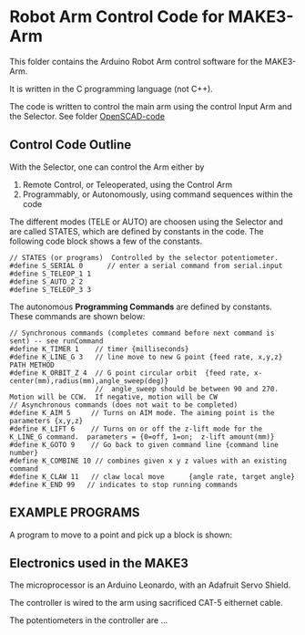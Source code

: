# Robot Arm Control Code for MAKE3-Arm

This folder contains the Arduino Robot Arm control software for the MAKE3-Arm.

It is written in the C programming language (not C++).  

The code is written to control the main arm using the control Input Arm and the Selector. See folder [OpenSCAD-code](/OpenSCAD-code) 

## Control Code Outline

With the Selector, one can control the Arm either by 

1. Remote Control, or Teleoperated, using the Control Arm
2. Programmably, or Autonomously, using command sequences within the code

The different modes (TELE or AUTO) are choosen using the Selector and are called STATES, which are defined by constants in the code. The following code block shows a few of the constants.

```
// STATES (or programs)  Controlled by the selector potentiometer.
#define S_SERIAL 0      // enter a serial command from serial.input
#define S_TELEOP_1 1   
#define S_AUTO_2 2 
#define S_TELEOP_3 3 
```

The autonomous **Programming Commands** are defined by constants. These commands are shown below:

```
// Synchronous commands (completes command before next command is sent) -- see runCommand
#define K_TIMER 1    // timer {milliseconds}
#define K_LINE_G 3   // line move to new G point {feed rate, x,y,z}     PATH METHOD
#define K_ORBIT_Z 4  // G point circular orbit  {feed rate, x-center(mm),radius(mm),angle_sweep(deg)}
                     //  angle_sweep should be between 90 and 270. Motion will be CCW.  If negative, motion will be CW 
// Asynchronous commands (does not wait to be completed)
#define K_AIM 5     // Turns on AIM mode. The aiming point is the parameters {x,y,z}
#define K_LIFT 6    // Turns on or off the z-lift mode for the K_LINE_G command.  parameters = {0=off, 1=on;  z-lift amount(mm)}
#define K_GOTO 9    // Go back to given command line {command line number} 
#define K_COMBINE 10 // combines given x y z values with an existing command
#define K_CLAW 11   // claw local move      {angle rate, target angle}
#define K_END 99   // indicates to stop running commands
```

## EXAMPLE PROGRAMS

A program to move to a point and pick up a block is shown:


## Electronics used in the MAKE3

The microprocessor is an Arduino Leonardo, with an Adafruit Servo Shield.

The controller is wired to the arm using sacrificed CAT-5 eithernet cable.

The potentiometers in the controller are ...




